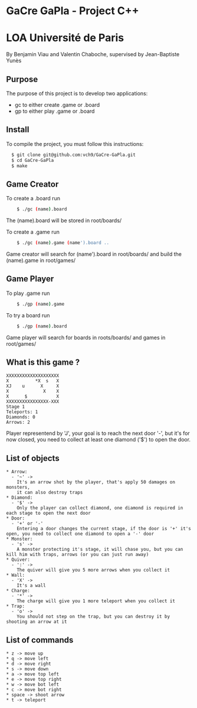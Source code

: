 # GaCre GaPla - Project C++
# LOA Université de Paris

By Benjamin Viau and Valentin Chaboche, supervised by Jean-Baptiste Yunès

## Purpose
The purpose of this project is to develop two applications:
 * gc to either create .game or .board
 * gp to either play .game or .board

## Install

To compile the project, you must follow this instructions:
```sh
  $ git clone git@github.com:vch9/GaCre-GaPla.git
  $ cd GaCre-GaPla
  $ make
```

## Game Creator

To create a .board run 
```sh
    $ ./gc (name).board
```
The (name).board will be stored in root/boards/

To create a .game run
```sh
    $ ./gc (name).game (name').board ..
```

Game creator will search for (name').board in root/boards/ and build the (name).game in root/games/

## Game Player

To play .game run
```sh
    $ ./gp (name).game
```

To try a board run
```sh
    $ ./gp (name).board
```

Game player will search for boards in roots/boards/ and games in root/games/


## What is this game ?
```
XXXXXXXXXXXXXXXXXXXX
X          *X  s   X
XJ    u      X     X
X             X    X
X      $           X
XXXXXXXXXXXXXXXX-XXX
Stage 1
Teleports: 1
Diamonds: 0
Arrows: 2
```

Player representend by 'J', your goal is to reach the next door '-', but it's for now closed, you need to collect at least one diamond ('$') to open the door.


## List of objects
    * Arrow:
      - '~' ->
        It's an arrow shot by the player, that's apply 50 damages on monsters,
        it can also destroy traps
    * Diamond:
      - '$' ->
        Only the player can collect diamond, one diamond is required in each stage to open the next door
    * Door:
      - '+' or '-'
        Entering a door changes the current stage, if the door is '+' it's open, you need to collect one diamond to open a '-' door
    * Monster:
      - 's' ->
        A monster protecting it's stage, it will chase you, but you can kill him with traps, arrows (or you can just run away)
    * Quiver:
      - ':' ->
        The quiver will give you 5 more arrows when you collect it
    * Wall:
      - 'X' ->
        It's a wall
    * Charge:
      - '*' ->
        The charge will give you 1 more teleport when you collect it
    * Trap:
      - 'o' ->
        You should not step on the trap, but you can destroy it by shooting an arrow at it
        
## List of commands
    * z -> move up
    * q -> move left
    * d -> move right
    * s -> move down
    * a -> move top left
    * e -> move top right
    * w -> move bot left
    * c -> move bot right
    * space -> shoot arrow
    * t -> teleport
